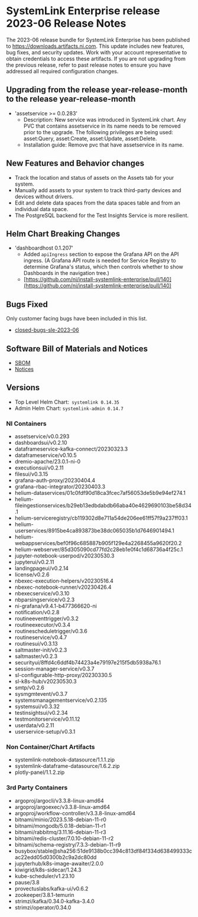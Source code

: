 # SystemLink Enterprise release 2023-06 Release Notes

The 2023-06 release bundle for SystemLink Enterprise has been published to <https://downloads.artifacts.ni.com>. This update includes new features, bug fixes, and security updates. Work with your account representative to obtain credentials to access these artifacts. If you are not upgrading from the previous release, refer to past release notes to ensure you have addressed all required configuration changes.

## Upgrading from the release year-release-month to the release year-release-month

<!-- Optional section to include comments and instructions needed to successfully upgrade from the previous release to the current release. If the only changes needed are already captured in Helm Chart Breaking Changes, this section is not needed. -->

- 'assetservice >= 0.0.283'
  - Description: New service was introduced in SystemLink chart. Any PVC that contains assetservice in its name needs to be removed prior to the upgrade. The following privileges are being used: asset:Query, asset:Create, asset:Update, asset:Delete.
  - Installation guide: Remove pvc that have assetservice in its name.

## New Features and Behavior changes

- Track the location and status of assets on the Assets tab for your system.
- Manually add assets to your system to track third-party devices and devices without drivers.
- Edit and delete data spaces from the data spaces table and from an individual data space.
- The PostgreSQL backend for the Test Insights Service is more resilient.

## Helm Chart Breaking Changes

- 'dashboardhost 0.1.207'
  - Added `apiIngress` section to expose the Grafana API on the API ingress. (A Grafana API route is needed for Service Registry to determine Grafana's status, which then controls whether to show Dashboards in the navigation tree.)
  - [https://github.com/ni/install-systemlink-enterprise/pull/140](https://github.com/ni/install-systemlink-enterprise/pull/140)

## Bugs Fixed

Only customer facing bugs have been included in this list.

- [closed-bugs-sle-2023-06](https://github.com/ni/install-systemlink-enterprise/blob/2023-06/release-notes/2023-06/closed-bugs-sle-2023-06.xlsx)

## Software Bill of Materials and Notices

<!-- This section should link to the directories containing notices and SBOM. The URL for the release (tag) should be used. -->

- [SBOM](https://github.com/ni/install-systemlink-enterprise/tree/2023-06/release-notes/2023-06/sbom)
- [Notices](https://github.com/ni/install-systemlink-enterprise/tree/2023-06/release-notes/2023-06/notices)

## Versions

- Top Level Helm Chart: `systemlink 0.14.35`
- Admin Helm Chart: `systemlink-admin 0.14.7`

### NI Containers

- assetservice/v0.0.293
- dashboardsui/v0.2.10
- dataframeservice-kafka-connect/20230323.3
- dataframeservice/v0.10.5
- dremio-apache/23.0.1-ni-0
- executionsui/v0.2.11
- filesui/v0.3.15
- grafana-auth-proxy/20230404.4
- grafana-rbac-integrator/20230403.3
- helium-dataservices/01c0fdf90d18ca3fcec7af56053de5b9e94ef274.1
- helium-fileingestionservices/b29eb13edbdabdb66aba40e4629690103be58d34.1
- helium-serviceregistry/cb119302d8e711a54de206ee61ff57f9a237ff03.1
- helium-userservices/8915be4ca893873be38dc065035b1d7646901494.1
- helium-webappservices/bef0f96c685887b905f129e4a2268455a9620f20.2
- helium-webserver/85d305090cd77fd2c28eb1e0f4c1d68736a4f25c.1
- jupyter-notebook-userpod/v20230530.3
- jupyterui/v0.2.11
- landingpageui/v0.2.14
- license/v0.2.6
- nbexec-execution-helpers/v20230516.4
- nbexec-notebook-runner/v20230426.4
- nbexecservice/v0.3.10
- nbparsingservice/v0.2.3
- ni-grafana/v9.4.1-b477366620-ni
- notification/v0.2.8
- routineeventtrigger/v0.3.2
- routineexecutor/v0.3.4
- routinescheduletrigger/v0.3.6
- routineservice/v0.4.7
- routinesui/v0.3.13
- saltmaster-init/v0.2.3
- saltmaster/v0.2.3
- securityui/8ffd4c6ddf4b74423a4e79197e215f5db5938a76.1
- session-manager-service/v0.3.7
- sl-configurable-http-proxy/20230330.5
- sl-k8s-hub/v20230530.3
- smtp/v0.2.6
- sysmgmtevent/v0.3.7
- systemsmanagementservice/v0.2.135
- systemsui/v0.3.32
- testinsightsui/v0.2.34
- testmonitorservice/v0.11.12
- userdata/v0.2.11
- userservice-setup/v0.3.1

### Non Container/Chart Artifacts

- systemlink-notebook-datasource/1.1.1.zip
- systemlink-dataframe-datasource/1.6.2.zip
- plotly-panel/1.1.2.zip

### 3rd Party Containers

- argoproj/argocli/v3.3.8-linux-amd64
- argoproj/argoexec/v3.3.8-linux-amd64
- argoproj/workflow-controller/v3.3.8-linux-amd64
- bitnami/minio/2023.5.18-debian-11-r0
- bitnami/mongodb/5.0.18-debian-11-r1
- bitnami/rabbitmq/3.11.16-debian-11-r3
- bitnami/redis-cluster/7.0.10-debian-11-r2
- bitnami/schema-registry/7.3.3-debian-11-r9
- busybox/stable@sha256:51de9138b0cc394c813df84f334d638499333cac22edd05d0300b2c9a2dc80dd
- jupyterhub/k8s-image-awaiter/2.0.0
- kiwigrid/k8s-sidecar/1.24.3
- kube-scheduler/v1.23.10
- pause/3.8
- provectuslabs/kafka-ui/v0.6.2
- zookeeper/3.8.1-temurin
- strimzi/kafka/0.34.0-kafka-3.4.0
- strimzi/operator/0.34.0
